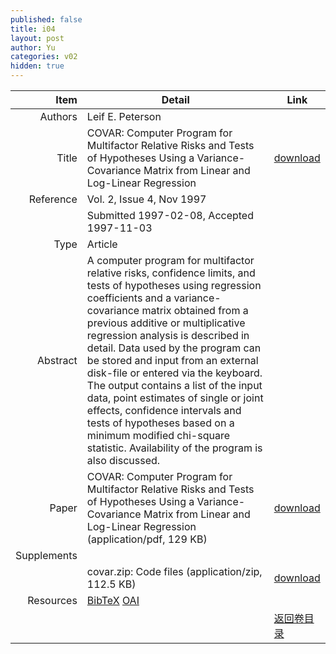 ```yaml
---
published: false
title: i04
layout: post
author: Yu
categories: v02
hidden: true
---
```


| Item | Detail | Link |
|---:|---|---|
| Authors | Leif E. Peterson| |
| Title |COVAR: Computer Program for Multifactor Relative Risks and Tests of Hypotheses Using a Variance-Covariance Matrix from Linear and Log-Linear Regression | [download](http://www.jstatsoft.org/v02/i04/paper) |
| Reference |Vol. 2, Issue 4, Nov 1997 | |
| | Submitted 1997-02-08, Accepted 1997-11-03| | 
| Type | Article| |
| Abstract | A computer program for multifactor relative risks, confidence limits, and tests of hypotheses using regression coefficients and a variance-covariance matrix obtained from a previous additive or multiplicative regression analysis is described in detail. Data used by the program can be stored and input from an external disk-file or entered via the keyboard. The output contains a list of the input data, point estimates of single or joint effects, confidence intervals and tests of hypotheses based on a minimum modified chi-square statistic. Availability of the program is also discussed.| |
| Paper | COVAR: Computer Program for Multifactor Relative Risks and Tests of Hypotheses Using a Variance-Covariance Matrix from Linear and Log-Linear Regression  (application/pdf, 129 KB)| [download](http://www.jstatsoft.org/v02/i04/paper) |
| Supplements | | |
| |covar.zip: Code files  (application/zip, 112.5 KB)|  [download](http://www.jstatsoft.org/v02/i04/supp/1) |
| Resources | [BibTeX](http://www.jstatsoft.org/v02/i04/bibtex) [OAI](http://www.jstatsoft.org/oai?verb=GetRecord&identifier=oai.jstatsoft/v02/i04&prefix=oai_dc)| |
| |  | [返回卷目录]({{site.baseurl}}/volume/v02.html) |